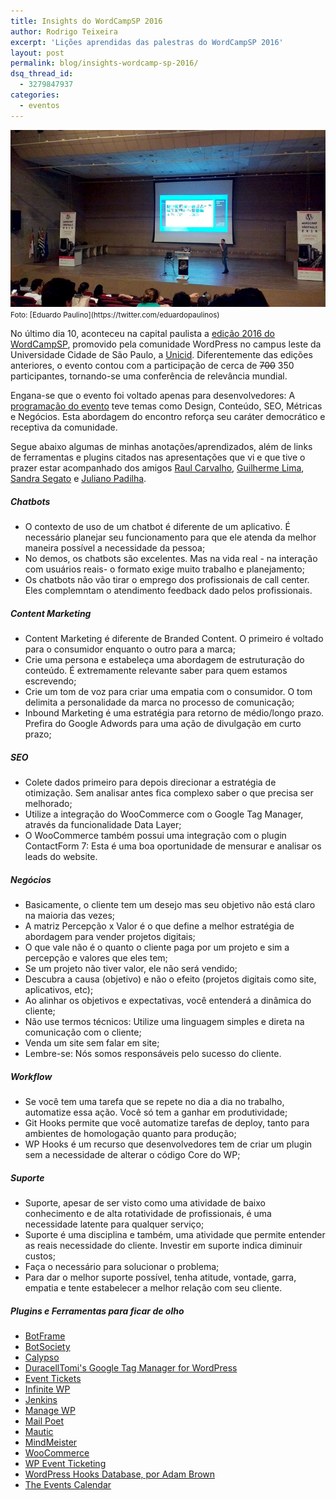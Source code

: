```yaml
---
title: Insights do WordCampSP 2016
author: Rodrigo Teixeira
excerpt: 'Lições aprendidas das palestras do WordCampSP 2016'
layout: post
permalink: blog/insights-wordcamp-sp-2016/
dsq_thread_id:
  - 3279847937
categories:
  - eventos
---
```


<img src="/img/wordcampsp.jpg" alt="WordCampSP" class="scale">
<small>Foto: [Eduardo Paulino](https://twitter.com/eduardopaulinos)</small>

No último dia 10, aconteceu na capital paulista a [edição 2016 do WordCampSP](https://2016.saopaulo.wordcamp.org/), promovido pela comunidade WordPress no campus leste da Universidade Cidade de São Paulo, a [Unicid](http://www.unicid.edu.br/). Diferentemente das edições anteriores, o evento contou com a participação de cerca de <strike>700</strike> 350 participantes, tornando-se uma conferência de relevância mundial. 

Engana-se que o evento foi voltado apenas para desenvolvedores: A [programação do evento](https://2016.saopaulo.wordcamp.org/programacao/) teve temas como Design, Conteúdo, SEO, Métricas e Negócios. Esta abordagem do encontro reforça seu caráter democrático e receptiva da comunidade.  

Segue abaixo algumas de minhas anotações/aprendizados, além de links de ferramentas e plugins citados nas apresentações que vi e que tive o prazer estar acompanhado dos amigos [Raul Carvalho](https://twitter.com/raulcarval), [Guilherme Lima](https://twitter.com/glima3), [Sandra Segato](https://twitter.com/sansegato) e [Juliano Padilha](https://twitter.com/padilhano). 


##### Chatbots

* O contexto de uso de um chatbot é diferente de um aplicativo. É necessário planejar seu funcionamento para que ele atenda da melhor maneira possível a necessidade da pessoa;
* No demos, os chatbots são excelentes. Mas na vida real - na interação com usuários reais-  o formato exige muito trabalho e planejamento; 
* Os chatbots não vão tirar o emprego dos profissionais de call center. Eles complemntam o atendimento feedback dado pelos profissionais.


##### Content Marketing

* Content Marketing é diferente de Branded Content. O primeiro é voltado para o consumidor enquanto o outro para a marca;
* Crie uma persona e estabeleça uma abordagem de estruturação do conteúdo. É extremamente relevante saber para quem estamos escrevendo;
* Crie um tom de voz para criar uma empatia com o consumidor. O tom delimita a personalidade da marca no processo de comunicação;
* Inbound Marketing é uma estratégia para retorno de médio/longo prazo. Prefira do Google Adwords para uma ação de divulgação em curto prazo; 


##### SEO

* Colete dados primeiro para depois direcionar a estratégia de otimização. Sem analisar antes fica complexo saber o que precisa ser melhorado; 
* Utilize a integração do WooCommerce com o Google Tag Manager, através da funcionalidade Data Layer;
* O WooCommerce também possui uma integração com o plugin ContactForm 7: Esta é uma boa oportunidade de mensurar e analisar os leads do website. 


##### Negócios

* Basicamente, o cliente tem um desejo mas seu objetivo não está claro na maioria das vezes;
* A matriz Percepção x Valor é o que define a melhor estratégia de abordagem para vender projetos digitais;
* O que vale não é o quanto o cliente paga por um projeto e sim a percepção e valores que eles tem; 
* Se um projeto não tiver valor, ele não será vendido; 
* Descubra a causa (objetivo) e não o efeito (projetos digitais como site, aplicativos, etc);
* Ao alinhar os objetivos e expectativas, você entenderá a dinâmica do cliente;
* Não use termos técnicos: Utilize uma linguagem simples e direta na comunicação com o cliente;
* Venda um site sem falar em site;
* Lembre-se: Nós somos responsáveis pelo sucesso do cliente. 


##### Workflow

* Se você tem uma tarefa que se repete no dia a dia no trabalho, automatize essa ação. Você só tem a ganhar em produtividade;
* Git Hooks permite que você automatize tarefas de deploy, tanto para ambientes de homologação quanto para produção;
* WP Hooks é um recurso que desenvolvedores tem de criar um plugin sem a necessidade de alterar o código Core do WP;


##### Suporte

* Suporte, apesar de ser visto como uma atividade de baixo conhecimento e de alta rotatividade de profissionais, é uma necessidade latente para qualquer serviço;
* Suporte é uma disciplina e também, uma atividade que permite entender as reais necessidade do cliente. Investir em suporte indica diminuir custos;  
* Faça o necessário para solucionar o problema; 
* Para dar o melhor suporte possível, tenha atitude, vontade, garra, empatia e tente estabelecer a melhor relação com seu cliente.


##### Plugins e Ferramentas para ficar de olho

* [BotFrame](https://botframe.com/)
* [BotSociety](https://botsociety.io/)
* [Calypso](https://developer.wordpress.com/calypso/)
* [DuracellTomi's Google Tag Manager for WordPress](https://br.wordpress.org/plugins/duracelltomi-google-tag-manager/)
* [Event Tickets](https://br.wordpress.org/plugins/event-tickets/)
* [Infinite WP](https://infinitewp.com/)
* [Jenkins](https://jenkins.io/)
* [Manage WP](https://managewp.com/)
* [Mail Poet](http://www.mailpoet.com/)
* [Mautic](https://www.mautic.org/)
* [MindMeister](https://www.mindmeister.com/pt/)
* [WooCommerce](https://woocommerce.com/)
* [WP Event Ticketing](https://br.wordpress.org/plugins/wpeventticketing/)
* [WordPress Hooks Database, por Adam Brown](http://adambrown.info/p/wp_hooks)
* [The Events Calendar](https://br.wordpress.org/plugins/the-events-calendar/)